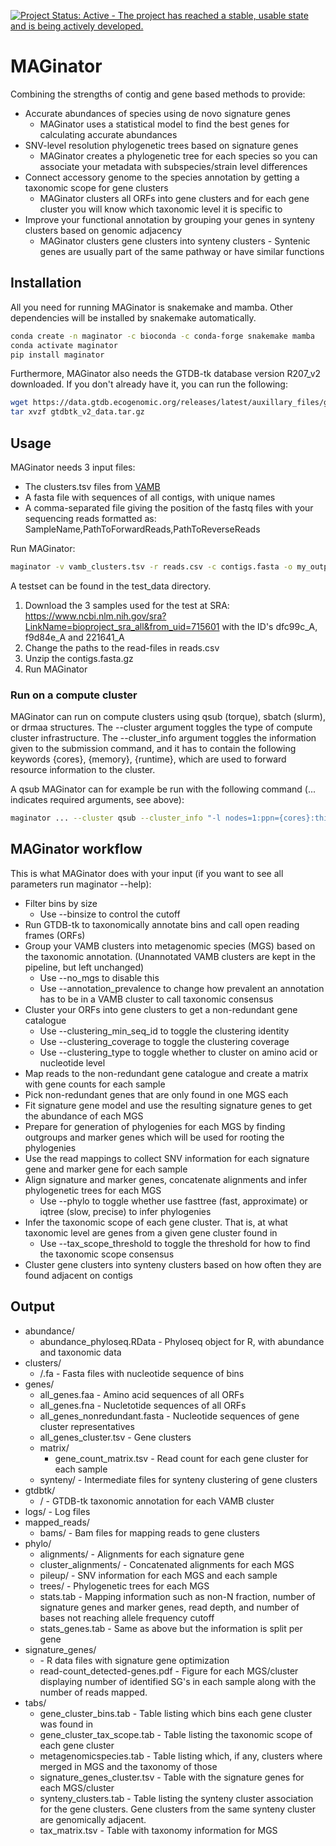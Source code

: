 [![Project Status: Active - The project has reached a stable, usable state and is being actively developed.](http://www.repostatus.org/badges/latest/active.svg)](http://www.repostatus.org/#active)

# MAGinator

Combining the strengths of contig and gene based methods to provide:

* Accurate abundances of species using de novo signature genes
    * MAGinator uses a statistical model to find the best genes for calculating accurate abundances
* SNV-level resolution phylogenetic trees based on signature genes
    * MAGinator creates a phylogenetic tree for each species so you can associate your metadata with subspecies/strain level differences
* Connect accessory genome to the species annotation by getting a taxonomic scope for gene clusters
    * MAGinator clusters all ORFs into gene clusters and for each gene cluster you will know which taxonomic level it is specific to
* Improve your functional annotation by grouping your genes in synteny clusters based on genomic adjacency
    * MAGinator clusters gene clusters into synteny clusters - Syntenic genes are usually part of the same pathway or have similar functions 

## Installation

All you need for running MAGinator is snakemake and mamba. Other dependencies will be installed by snakemake automatically.

```sh
conda create -n maginator -c bioconda -c conda-forge snakemake mamba
conda activate maginator
pip install maginator
```

Furthermore, MAGinator also needs the GTDB-tk database version R207_v2 downloaded. If you don't already have it, you can run the following:
```sh
wget https://data.gtdb.ecogenomic.org/releases/latest/auxillary_files/gtdbtk_v2_data.tar.gz
tar xvzf gtdbtk_v2_data.tar.gz
```

## Usage

MAGinator needs 3 input files:

* The clusters.tsv files from [VAMB](https://github.com/RasmussenLab/vamb)
* A fasta file with sequences of all contigs, with unique names
* A comma-separated file giving the position of the fastq files with your sequencing reads formatted as: SampleName,PathToForwardReads,PathToReverseReads

Run MAGinator:
```sh
maginator -v vamb_clusters.tsv -r reads.csv -c contigs.fasta -o my_output -g "/path/to/GTDB-Tk/database/release207_v2/"
```

A testset can be found in the test_data directory. 
1. Download the 3 samples used for the test at SRA: https://www.ncbi.nlm.nih.gov/sra?LinkName=bioproject_sra_all&from_uid=715601 with the ID's dfc99c_A, f9d84e_A and 221641_A
2. Change the paths to the read-files in reads.csv
3. Unzip the contigs.fasta.gz 
4. Run MAGinator

### Run on a compute cluster
MAGinator can run on compute clusters using qsub (torque), sbatch (slurm), or drmaa structures. The --cluster argument toggles the type of compute cluster infrastructure. The --cluster_info argument toggles the information given to the submission command, and it has to contain the following keywords {cores}, {memory}, {runtime}, which are used to forward resource information to the cluster.

A qsub MAGinator can for example be run with the following command (... indicates required arguments, see above):
```sh
maginator ... --cluster qsub --cluster_info "-l nodes=1:ppn={cores}:thinnode,mem={memory}gb,walltime={runtime}"
```

## MAGinator workflow

This is what MAGinator does with your input (if you want to see all parameters run maginator --help):
* Filter bins by size
    * Use --binsize to control the cutoff
* Run GTDB-tk to taxonomically annotate bins and call open reading frames (ORFs)
* Group your VAMB clusters into metagenomic species (MGS) based on the taxonomic annotation. (Unannotated VAMB clusters are kept in the pipeline, but left unchanged)
    * Use --no_mgs to disable this
    * Use --annotation_prevalence to change how prevalent an annotation has to be in a VAMB cluster to call taxonomic consensus
* Cluster your ORFs into gene clusters to get a non-redundant gene catalogue
    * Use --clustering_min_seq_id to toggle the clustering identity
    * Use --clustering_coverage to toggle the clustering coverage
    * Use --clustering_type to toggle whether to cluster on amino acid or nucleotide level
* Map reads to the non-redundant gene catalogue and create a matrix with gene counts for each sample
* Pick non-redundant genes that are only found in one MGS each
* Fit signature gene model and use the resulting signature genes to get the abundance of each MGS
* Prepare for generation of phylogenies for each MGS by finding outgroups and marker genes which will be used for rooting the phylogenies
* Use the read mappings to collect SNV information for each signature gene and marker gene for each sample
* Align signature and marker genes, concatenate alignments and infer phylogenetic trees for each MGS
    * Use --phylo to toggle whether use fasttree (fast, approximate) or iqtree (slow, precise) to infer phylogenies
* Infer the taxonomic scope of each gene cluster. That is, at what taxonomic level are genes from a given gene cluster found in
    * Use --tax_scope_threshold to toggle the threshold for how to find the taxonomic scope consensus
* Cluster gene clusters into synteny clusters based on how often they are found adjacent on contigs


## Output

* abundance/
    * abundance_phyloseq.RData - Phyloseq object for R, with abundance and taxonomic data
* clusters/
    * <cluster>/<bin>.fa - Fasta files with nucleotide sequence of bins
* genes/
    * all_genes.faa - Amino acid sequences of all ORFs
    * all_genes.fna - Nucletotide sequences of all ORFs
    * all_genes_nonredundant.fasta - Nucleotide sequences of gene cluster representatives
    * all_genes_cluster.tsv - Gene clusters
    * matrix/
        * gene_count_matrix.tsv - Read count for each gene cluster for each sample
    * synteny/ - Intermediate files for synteny clustering of gene clusters
* gtdbtk/
    * <cluster>/ - GTDB-tk taxonomic annotation for each VAMB cluster
* logs/ - Log files
* mapped_reads/
    * bams/ - Bam files for mapping reads to gene clusters
* phylo/
    * alignments/ - Alignments for each signature gene
    * cluster_alignments/ - Concatenated alignments for each MGS
    * pileup/ - SNV information for each MGS and each sample
    * trees/ - Phylogenetic trees for each MGS
    * stats.tab - Mapping information such as non-N fraction, number of signature genes and marker genes, read depth, and number of bases not reaching allele frequency cutoff 
    * stats_genes.tab - Same as above but the information is split per gene
* signature_genes/ 
    * \- R data files with signature gene optimization
    * read-count_detected-genes.pdf - Figure for each MGS/cluster displaying number of identified SG's in each sample along with the number of reads mapped.
* tabs/
    * gene_cluster_bins.tab - Table listing which bins each gene cluster was found in
    * gene_cluster_tax_scope.tab - Table listing the taxonomic scope of each gene cluster
    * metagenomicspecies.tab - Table listing which, if any, clusters where merged in MGS and the taxonomy of those
    * signature_genes_cluster.tsv - Table with the signature genes for each MGS/cluster
    * synteny_clusters.tab - Table listing the synteny cluster association for the gene clusters. Gene clusters from the same synteny cluster are genomically adjacent.
    * tax_matrix.tsv - Table with taxonomy information for MGS
    
